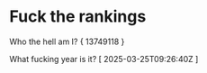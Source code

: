 # Fuck the rankings

Who the hell am I?
{ 13749118 }

What fucking year is it?
[ 2025-03-25T09:26:40Z ]
